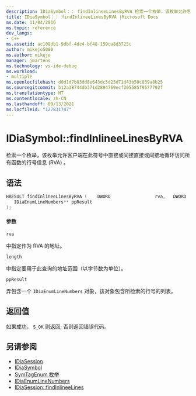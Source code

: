 ```yaml
---
description: IDiaSymbol：： findInlineeLinesByRVA 检索一个枚举，该枚举允许客户端在此符号中直接或间接直接或间接地循环访问所有函数的行号信息 (RVA) 。
title: IDiaSymbol：： findInlineeLinesByRVA |Microsoft Docs
ms.date: 11/04/2016
ms.topic: reference
dev_langs:
- C++
ms.assetid: ac108db1-9dbf-4dc4-bf48-159ca8d3725c
author: mikejo5000
ms.author: mikejo
manager: jmartens
ms.technology: vs-ide-debug
ms.workload:
- multiple
ms.openlocfilehash: d0d1d7b83dd8e643dc5d25d71d43b50c039a8b25
ms.sourcegitcommit: b12a38744db371d2894769ecf305585f9577792f
ms.translationtype: HT
ms.contentlocale: zh-CN
ms.lasthandoff: 09/13/2021
ms.locfileid: "127831747"
---
```

# <a name="idiasymbolfindinlineelinesbyrva"></a>IDiaSymbol::findInlineeLinesByRVA
检索一个枚举，该枚举允许客户端在此符号中直接或间接直接或间接地循环访问所有函数的行号信息 (RVA) 。

## <a name="syntax"></a>语法

```C++
HRESULT findInlineeLinesByRVA (    DWORD                 rva,   DWORD                 length,
   IDiaEnumLineNumbers** ppResult
);
```

#### <a name="parameters"></a>参数
 `rva`

中指定作为 RVA 的地址。

 `length`

中指定要用于此查询的地址范围（以字节数为单位）。

 `ppResult`

弄包含一个 `IDiaEnumLineNumbers` 对象，该对象包含所检索的行号的列表。

## <a name="return-value"></a>返回值
 如果成功， `S_OK` 则返回; 否则返回错误代码。

## <a name="see-also"></a>另请参阅
- [IDiaSession](../../debugger/debug-interface-access/idiasession.md)
- [IDiaSymbol](../../debugger/debug-interface-access/idiasymbol.md)
- [SymTagEnum 枚举](../../debugger/debug-interface-access/symtagenum.md)
- [IDiaEnumLineNumbers](../../debugger/debug-interface-access/idiaenumlinenumbers.md)
- [IDiaSession::findInlineeLines](../../debugger/debug-interface-access/idiasession-findinlineelines.md)
